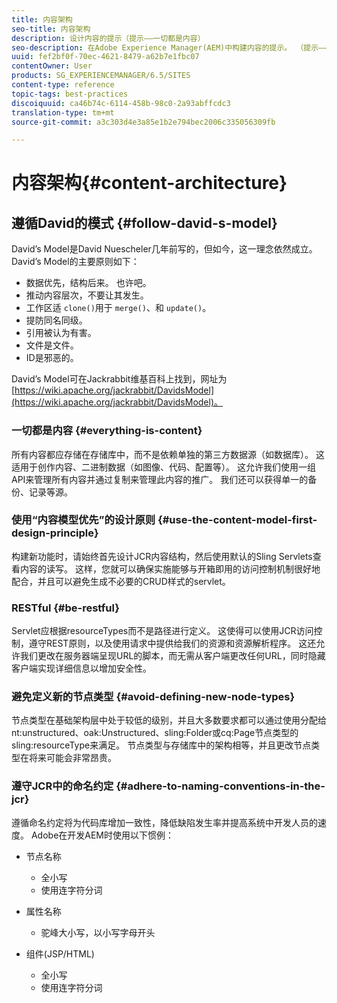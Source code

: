 ```yaml
---
title: 内容架构
seo-title: 内容架构
description: 设计内容的提示（提示——一切都是内容）
seo-description: 在Adobe Experience Manager(AEM)中构建内容的提示。 （提示——所有内容均为内容）
uuid: fef2bf0f-70ec-4621-8479-a62b7e1fbc07
contentOwner: User
products: SG_EXPERIENCEMANAGER/6.5/SITES
content-type: reference
topic-tags: best-practices
discoiquuid: ca46b74c-6114-458b-98c0-2a93abffcdc3
translation-type: tm+mt
source-git-commit: a3c303d4e3a85e1b2e794bec2006c335056309fb

---
```



# 内容架构{#content-architecture}

## 遵循David的模式 {#follow-david-s-model}

David’s Model是David Nuescheler几年前写的，但如今，这一理念依然成立。 David’s Model的主要原则如下：

* 数据优先，结构后来。 也许吧。
* 推动内容层次，不要让其发生。
* 工作区适 `clone()`用于 `merge()`、和 `update()`。
* 提防同名同级。
* 引用被认为有害。
* 文件是文件。
* ID是邪恶的。

David’s Model可在Jackrabbit维基百科上找到，网址为 [https://wiki.apache.org/jackrabbit/DavidsModel](https://wiki.apache.org/jackrabbit/DavidsModel)。

### 一切都是内容 {#everything-is-content}

所有内容都应存储在存储库中，而不是依赖单独的第三方数据源（如数据库）。 这适用于创作内容、二进制数据（如图像、代码、配置等）。 这允许我们使用一组API来管理所有内容并通过复制来管理此内容的推广。 我们还可以获得单一的备份、记录等源。

### 使用“内容模型优先”的设计原则 {#use-the-content-model-first-design-principle}

构建新功能时，请始终首先设计JCR内容结构，然后使用默认的Sling Servlets查看内容的读写。 这样，您就可以确保实施能够与开箱即用的访问控制机制很好地配合，并且可以避免生成不必要的CRUD样式的servlet。

### RESTful {#be-restful}

Servlet应根据resourceTypes而不是路径进行定义。 这使得可以使用JCR访问控制，遵守REST原则，以及使用请求中提供给我们的资源和资源解析程序。 这还允许我们更改在服务器端呈现URL的脚本，而无需从客户端更改任何URL，同时隐藏客户端实现详细信息以增加安全性。

### 避免定义新的节点类型 {#avoid-defining-new-node-types}

节点类型在基础架构层中处于较低的级别，并且大多数要求都可以通过使用分配给nt:unstructured、oak:Unstructured、sling:Folder或cq:Page节点类型的sling:resourceType来满足。 节点类型与存储库中的架构相等，并且更改节点类型在将来可能会非常昂贵。

### 遵守JCR中的命名约定 {#adhere-to-naming-conventions-in-the-jcr}

遵循命名约定将为代码库增加一致性，降低缺陷发生率并提高系统中开发人员的速度。 Adobe在开发AEM时使用以下惯例：

* 节点名称

   * 全小写
   * 使用连字符分词

* 属性名称

   * 驼峰大小写，以小写字母开头

* 组件(JSP/HTML)

   * 全小写
   * 使用连字符分词

